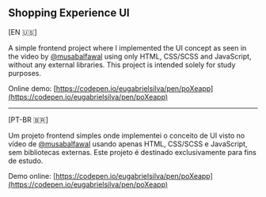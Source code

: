 ## Shopping Experience UI

[EN 🇺🇸]

A simple frontend project where I implemented the UI concept as seen in the video by [@musabalfawal](https://x.com/60fpsdesign/status/1817060810780508356) using only HTML, CSS/SCSS and JavaScript, without any external libraries. This project is intended solely for study purposes.

Online demo: [https://codepen.io/eugabrielsilva/pen/poXeapp](https://codepen.io/eugabrielsilva/pen/poXeapp)

---

[PT-BR 🇧🇷]

Um projeto frontend simples onde implementei o conceito de UI visto no vídeo de [@musabalfawal](https://x.com/60fpsdesign/status/1817060810780508356) usando apenas HTML, CSS/SCSS e JavaScript, sem bibliotecas externas. Este projeto é destinado exclusivamente para fins de estudo.

Demo online: [https://codepen.io/eugabrielsilva/pen/poXeapp](https://codepen.io/eugabrielsilva/pen/poXeapp)